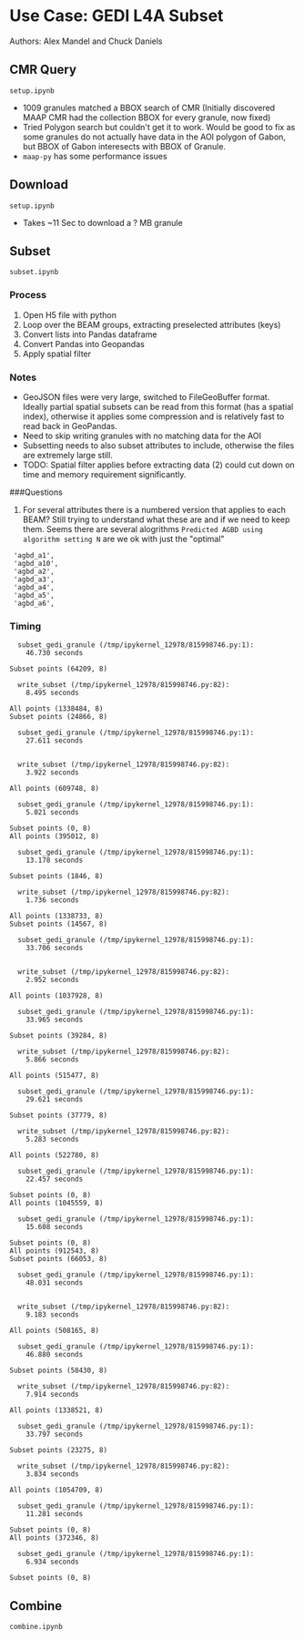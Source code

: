 # Use Case: GEDI L4A Subset

Authors: Alex Mandel and Chuck Daniels

## CMR Query

`setup.ipynb`

* 1009 granules matched a BBOX search of CMR (Initially discovered MAAP CMR had the collection BBOX for every granule, now fixed)
* Tried Polygon search but couldn't get it to work. Would be good to fix as some granules do not actually have data in the AOI polygon of Gabon, but BBOX of Gabon interesects with BBOX of Granule.
* `maap-py` has some performance issues

## Download

`setup.ipynb`

* Takes ~11 Sec to download a ? MB granule

## Subset

`subset.ipynb`

### Process

1. Open H5 file with python
2. Loop over the BEAM groups, extracting preselected attributes (keys)
3. Convert lists into Pandas dataframe
4. Convert Pandas into Geopandas
5. Apply spatial filter


### Notes

* GeoJSON files were very large, switched to FileGeoBuffer format. Ideally partial spatial subsets can be read from this format (has a spatial index), otherwise it applies some compression and is relatively fast to read back in GeoPandas.
* Need to skip writing granules with no matching data for the AOI
* Subsetting needs to also subset attributes to include, otherwise the files are extremely large still.
* TODO: Spatial filter applies before extracting data (2) could cut down on time and memory requirement significantly.

###Questions

1. For several attributes there is a numbered version that applies to each BEAM? Still trying to understand what these are and if we need to keep them. Seems there are several alogrithms `Predicted AGBD using algorithm setting N` are we ok with just the "optimal"
```
 'agbd_a1',
 'agbd_a10',
 'agbd_a2',
 'agbd_a3',
 'agbd_a4',
 'agbd_a5',
 'agbd_a6',
```

### Timing

```
  subset_gedi_granule (/tmp/ipykernel_12978/815998746.py:1):
    46.730 seconds

Subset points (64209, 8)

  write_subset (/tmp/ipykernel_12978/815998746.py:82):
    8.495 seconds

All points (1338484, 8)
Subset points (24866, 8)

  subset_gedi_granule (/tmp/ipykernel_12978/815998746.py:1):
    27.611 seconds


  write_subset (/tmp/ipykernel_12978/815998746.py:82):
    3.922 seconds

All points (609748, 8)

  subset_gedi_granule (/tmp/ipykernel_12978/815998746.py:1):
    5.021 seconds

Subset points (0, 8)
All points (395012, 8)

  subset_gedi_granule (/tmp/ipykernel_12978/815998746.py:1):
    13.178 seconds

Subset points (1846, 8)

  write_subset (/tmp/ipykernel_12978/815998746.py:82):
    1.736 seconds

All points (1338733, 8)
Subset points (14567, 8)

  subset_gedi_granule (/tmp/ipykernel_12978/815998746.py:1):
    33.706 seconds


  write_subset (/tmp/ipykernel_12978/815998746.py:82):
    2.952 seconds

All points (1037928, 8)

  subset_gedi_granule (/tmp/ipykernel_12978/815998746.py:1):
    33.965 seconds

Subset points (39284, 8)

  write_subset (/tmp/ipykernel_12978/815998746.py:82):
    5.866 seconds

All points (515477, 8)

  subset_gedi_granule (/tmp/ipykernel_12978/815998746.py:1):
    29.621 seconds

Subset points (37779, 8)

  write_subset (/tmp/ipykernel_12978/815998746.py:82):
    5.283 seconds

All points (522780, 8)

  subset_gedi_granule (/tmp/ipykernel_12978/815998746.py:1):
    22.457 seconds

Subset points (0, 8)
All points (1045559, 8)

  subset_gedi_granule (/tmp/ipykernel_12978/815998746.py:1):
    15.608 seconds

Subset points (0, 8)
All points (912543, 8)
Subset points (66053, 8)

  subset_gedi_granule (/tmp/ipykernel_12978/815998746.py:1):
    48.031 seconds


  write_subset (/tmp/ipykernel_12978/815998746.py:82):
    9.183 seconds

All points (508165, 8)

  subset_gedi_granule (/tmp/ipykernel_12978/815998746.py:1):
    46.880 seconds

Subset points (58430, 8)

  write_subset (/tmp/ipykernel_12978/815998746.py:82):
    7.914 seconds

All points (1338521, 8)

  subset_gedi_granule (/tmp/ipykernel_12978/815998746.py:1):
    33.797 seconds

Subset points (23275, 8)

  write_subset (/tmp/ipykernel_12978/815998746.py:82):
    3.834 seconds

All points (1054709, 8)

  subset_gedi_granule (/tmp/ipykernel_12978/815998746.py:1):
    11.281 seconds

Subset points (0, 8)
All points (372346, 8)

  subset_gedi_granule (/tmp/ipykernel_12978/815998746.py:1):
    6.934 seconds

Subset points (0, 8)
```

## Combine

`combine.ipynb`
